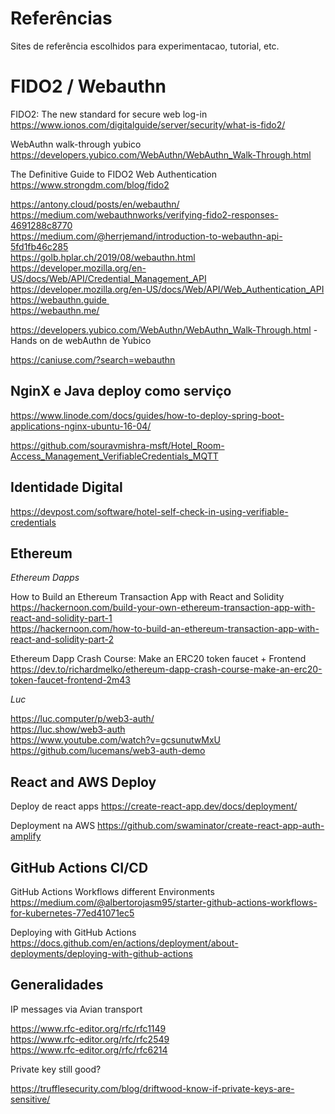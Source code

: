 # Referências 

Sites de referência escolhidos para experimentacao, tutorial, etc. 


# FIDO2 / Webauthn 

FIDO2: The new standard for secure web log-in  
https://www.ionos.com/digitalguide/server/security/what-is-fido2/

WebAuthn walk-through yubico  
https://developers.yubico.com/WebAuthn/WebAuthn_Walk-Through.html

The Definitive Guide to FIDO2 Web Authentication  
https://www.strongdm.com/blog/fido2

https://antony.cloud/posts/en/webauthn/  
https://medium.com/webauthnworks/verifying-fido2-responses-4691288c8770  
https://medium.com/@herrjemand/introduction-to-webauthn-api-5fd1fb46c285  
https://golb.hplar.ch/2019/08/webauthn.html  
https://developer.mozilla.org/en-US/docs/Web/API/Credential_Management_API  
https://developer.mozilla.org/en-US/docs/Web/API/Web_Authentication_API  
https://webauthn.guide   
https://webauthn.me/


https://developers.yubico.com/WebAuthn/WebAuthn_Walk-Through.html - Hands on de webAuthn de Yubico




https://caniuse.com/?search=webauthn  

## NginX e Java deploy como serviço

https://www.linode.com/docs/guides/how-to-deploy-spring-boot-applications-nginx-ubuntu-16-04/ 

https://github.com/souravmishra-msft/Hotel_Room-Access_Management_VerifiableCredentials_MQTT


## Identidade Digital 

https://devpost.com/software/hotel-self-check-in-using-verifiable-credentials 



## Ethereum 

*Ethereum Dapps*

How to Build an Ethereum Transaction App with React and Solidity  
https://hackernoon.com/build-your-own-ethereum-transaction-app-with-react-and-solidity-part-1  
https://hackernoon.com/how-to-build-an-ethereum-transaction-app-with-react-and-solidity-part-2


Ethereum Dapp Crash Course: Make an ERC20 token faucet + Frontend  
https://dev.to/richardmelko/ethereum-dapp-crash-course-make-an-erc20-token-faucet-frontend-2m43

*Luc*  

https://luc.computer/p/web3-auth/  
https://luc.show/web3-auth  
https://www.youtube.com/watch?v=gcsunutwMxU  
https://github.com/lucemans/web3-auth-demo  


## React and AWS Deploy

Deploy de react apps
https://create-react-app.dev/docs/deployment/

Deployment na AWS
https://github.com/swaminator/create-react-app-auth-amplify



## GitHub Actions CI/CD

GitHub Actions Workflows different Environments  
https://medium.com/@albertorojasm95/starter-github-actions-workflows-for-kubernetes-77ed41071ec5

Deploying with GitHub Actions  
https://docs.github.com/en/actions/deployment/about-deployments/deploying-with-github-actions 



## Generalidades

IP messages via Avian transport

https://www.rfc-editor.org/rfc/rfc1149  
https://www.rfc-editor.org/rfc/rfc2549  
https://www.rfc-editor.org/rfc/rfc6214  

Private key still good? 

https://trufflesecurity.com/blog/driftwood-know-if-private-keys-are-sensitive/

